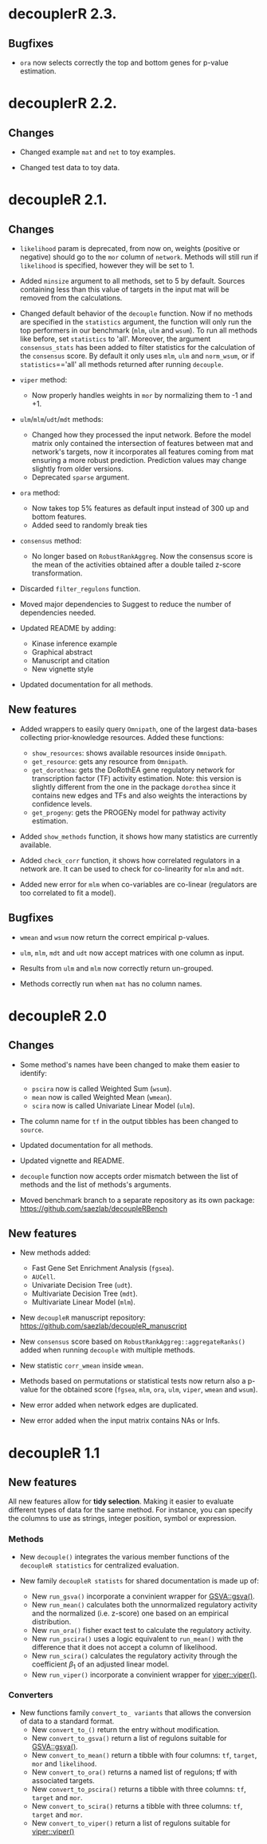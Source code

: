 # decouplerR 2.3.

## Bugfixes
* `ora` now selects correctly the top and bottom genes for p-value estimation.

# decouplerR 2.2.

## Changes
* Changed example `mat` and `net` to toy examples.

* Changed test data to toy data.

# decoupleR 2.1.

## Changes
* `likelihood` param is deprecated, from now on, weights (positive or negative) 
  should go to the `mor` column of `network`. Methods will still run if 
  `likelihood` is specified, however they will be set to 1.

* Added `minsize` argument to all methods, set to 5 by default. Sources 
containing less than this value of targets in the input mat will be removed 
from the  calculations.

* Changed default behavior of the `decouple` function. Now if no methods are 
specified in the `statistics` argument, the function will only run the top 
performers in our benchmark (`mlm`, `ulm` and `wsum`). To run all methods like
before, set `statistics` to 'all'. Moreover, the argument `consensus_stats` has 
been added to filter statistics for the calculation of the `consensus` score. 
By default it only uses `mlm`, `ulm` and `norm_wsum`, or if `statistics`=='all'
all methods returned after running `decouple`.

* `viper` method:
    * Now properly handles weights in `mor` by normalizing them to -1 and +1.

* `ulm`/`mlm`/`udt`/`mdt` methods:
    * Changed how they processed the input network. Before the model 
    matrix only contained the intersection of features between mat and 
    network's targets, now it incorporates all features coming from mat 
    ensuring a more robust prediction. Prediction values may change slightly 
    from older versions. 
    * Deprecated `sparse` argument. 
    
* `ora` method:
    * Now takes top 5% features as default input instead of 300 up and bottom 
    features.
    * Added seed to randomly break ties
    
* `consensus` method: 
    * No longer based on `RobustRankAggreg`. Now the consensus score is the mean of the
    activities obtained after a double tailed z-score transformation.

* Discarded `filter_regulons` function.

* Moved major dependencies to Suggest to reduce the number of dependencies 
needed.

* Updated README by adding:
    * Kinase inference example
    * Graphical abstract
    * Manuscript and citation
    * New vignette style
    
* Updated documentation for all methods.

## New features
* Added wrappers to easily query `Omnipath`, one of the largest data-bases 
collecting prior-knowledge resources. Added these functions:
    * `show_resources`: shows available resources inside `Omnipath`.
    * `get_resource`: gets any resource from `Omnipath`.
    * `get_dorothea`: gets the DoRothEA gene regulatory network for 
    transcription factor (TF) activity estimation. Note: this version is 
    slightly different from the one in the package `dorothea` since it contains 
    new edges and TFs and also weights the interactions by confidence levels.
    * `get_progeny`: gets the PROGENy model for pathway activity estimation.

* Added `show_methods` function, it shows how many statistics are currently 
available.

* Added `check_corr` function, it shows how correlated regulators in a network 
are. It can be used to check for co-linearity for `mlm` and `mdt`. 

* Added new error for `mlm` when co-variables are co-linear (regulators are too 
correlated to fit a model).

## Bugfixes
* `wmean` and `wsum` now return the correct empirical p-values.

* `ulm`, `mlm`, `mdt` and `udt` now accept matrices with one column as input. 

* Results from `ulm` and `mlm` now correctly return un-grouped.

* Methods correctly run when `mat` has no column names.

# decoupleR 2.0

## Changes
* Some method's names have been changed to make them easier to identify:
  * `pscira` now is called Weighted Sum (`wsum`).
  * `mean` now is called Weighted Mean (`wmean`).
  * `scira` now is called Univariate Linear Model (`ulm`).
  
* The column name for `tf` in the output tibbles has been changed to `source`.

* Updated documentation for all methods.

* Updated vignette and README.

* `decouple` function now accepts order mismatch between the list of methods and 
the list of methods's arguments.

* Moved benchmark branch to a separate repository as its own package: 
https://github.com/saezlab/decoupleRBench

## New features

* New methods added:
  * Fast Gene Set Enrichment Analysis (`fgsea`).
  * `AUCell`.
  * Univariate Decision Tree (`udt`).
  * Multivariate Decision Tree (`mdt`).
  * Multivariate Linear Model (`mlm`).

* New `decoupleR` manuscript repository: https://github.com/saezlab/decoupleR_manuscript

* New `consensus` score based on `RobustRankAggreg::aggregateRanks()` added when
running `decouple` with multiple methods.

* New statistic `corr_wmean` inside `wmean`. 

* Methods based on permutations or statistical tests now return also a p-value 
for the obtained score (`fgsea`, `mlm`, `ora`, `ulm`, `viper`, `wmean` and 
`wsum`).

* New error added when network edges are duplicated.

* New error added when the input matrix contains NAs or Infs. 

# decoupleR 1.1

## New features

All new features allow for **tidy selection**. Making it easier to evaluate
different types of data for the same method. For instance, you can specify the
columns to use as strings, integer position, symbol or expression.

### Methods

* New `decouple()` integrates the various member functions of the
  `decoupleR statistics` for centralized evaluation.
  
* New family `decoupleR statists` for shared documentation is made up of:
  * New `run_gsva()` incorporate a convinient wrapper for [GSVA::gsva()](https://rdrr.io/bioc/GSVA/man/gsva.html).
  * New `run_mean()` calculates both the unnormalized regulatory activity
    and the normalized (i.e. z-score) one based on an empirical distribution.
  * New `run_ora()` fisher exact test to calculate the regulatory activity.
  * New `run_pscira()` uses a logic equivalent to `run_mean()` with the
    difference that it does not accept a column of likelihood.
  * New `run_scira()` calculates the regulatory activity through the coefficient
    $\beta_1$ of an adjusted linear model.
  * New `run_viper()` incorporate a convinient wrapper for [viper::viper()](https://rdrr.io/bioc/viper/man/viper.html).

### Converters

* New functions family `convert_to_ variants` that allows the conversion
  of data to a standard format.
  * New `convert_to_()` return the entry without modification.
  * New `convert_to_gsva()` return a list of regulons suitable for [GSVA::gsva()](https://rdrr.io/bioc/GSVA/man/gsva.html).
  * New `convert_to_mean()` return a tibble with four columns:
    `tf`, `target`, `mor` and `likelihood`.
  * New `convert_to_ora()` returns a named list of regulons; tf with
    associated targets.
  * New `convert_to_pscira()` returns a tibble with three columns:
    `tf`, `target` and `mor`.
  * New `convert_to_scira()` returns a tibble with three columns:
    `tf`, `target` and `mor`.
  * New `convert_to_viper()` return a list of regulons suitable for
    [viper::viper()](https://rdrr.io/bioc/viper/man/viper.html)
